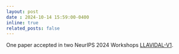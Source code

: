 ```yaml
---
layout: post
date : 2024-10-14 15:59:00-0400
inline: true
related_posts: false
---
```


One paper accepted in two NeurIPS 2024 Workshops [LLAVIDAL-V1](https://arxiv.org/abs/2406.09390v1).

